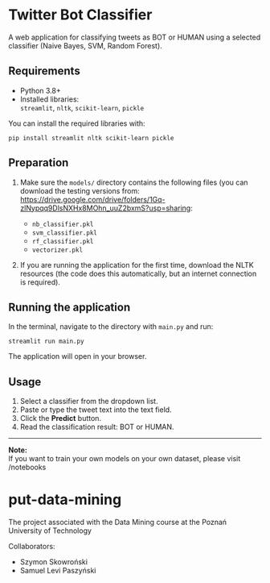 # Twitter Bot Classifier

A web application for classifying tweets as BOT or HUMAN using a selected classifier (Naive Bayes, SVM, Random Forest).

## Requirements

- Python 3.8+
- Installed libraries:  
  `streamlit`, `nltk`, `scikit-learn`, `pickle`

You can install the required libraries with:
```
pip install streamlit nltk scikit-learn pickle
```

## Preparation

1. Make sure the `models/` directory contains the following files (you can download the testing versions from: https://drive.google.com/drive/folders/1Gq-zlNypqq9DlsNXHx8MOhn_uuZ2bxmS?usp=sharing:
   - `nb_classifier.pkl`
   - `svm_classifier.pkl`
   - `rf_classifier.pkl`
   - `vectorizer.pkl`

2. If you are running the application for the first time, download the NLTK resources (the code does this automatically, but an internet connection is required).

## Running the application

In the terminal, navigate to the directory with `main.py` and run:

```
streamlit run main.py
```

The application will open in your browser.

## Usage

1. Select a classifier from the dropdown list.
2. Paste or type the tweet text into the text field.
3. Click the **Predict** button.
4. Read the classification result: BOT or HUMAN.

---

**Note:**  
If you want to train your own models on your own dataset, please visit /notebooks

# put-data-mining
The project associated with the Data Mining course at the Poznań University of Technology

Collaborators:
 - Szymon Skowroński
 - Samuel Levi Paszyński
